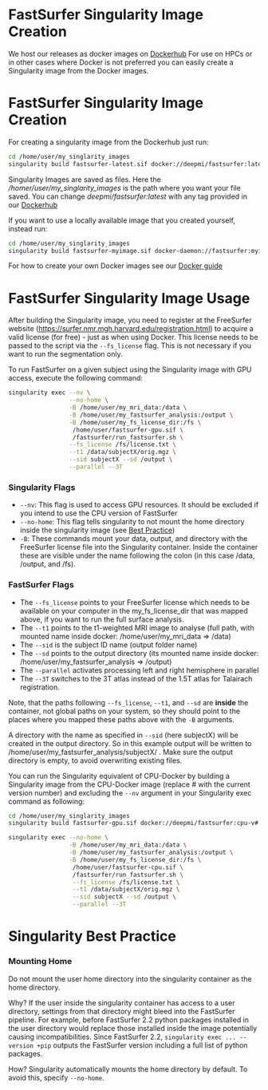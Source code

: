 # FastSurfer Singularity Image Creation

We host our releases as docker images on [Dockerhub](https://hub.docker.com/r/deepmi/fastsurfer/tags)
For use on HPCs or in other cases where Docker is not preferred you can easily create a Singularity image from the Docker images. 

# FastSurfer Singularity Image Creation
For creating a singularity image from the Dockerhub just run: 

```bash
cd /home/user/my_singlarity_images
singularity build fastsurfer-latest.sif docker://deepmi/fastsurfer:latest
```

Singularity Images are saved as files. Here the _/homer/user/my_singlarity_images_ is the path where you want your file saved.
You can change _deepmi/fastsurfer:latest_ with any tag provided in our [Dockerhub](https://hub.docker.com/r/deepmi/fastsurfer/tags)

If you want to use a locally available image that you created yourself, instead run:

```bash
cd /home/user/my_singlarity_images
singularity build fastsurfer-myimage.sif docker-daemon://fastsurfer:myimage
```

For how to create your own Docker images see our [Docker guide](../Docker/README.md)

# FastSurfer Singularity Image Usage

After building the Singularity image, you need to register at the FreeSurfer website (https://surfer.nmr.mgh.harvard.edu/registration.html) to acquire a valid license (for free) - just as when using Docker. This license needs to be passed to the script via the `--fs_license` flag. This is not necessary if you want to run the segmentation only.

To run FastSurfer on a given subject using the Singularity image with GPU access, execute the following command:

```bash
singularity exec --nv \
                 --no-home \
                 -B /home/user/my_mri_data:/data \
                 -B /home/user/my_fastsurfer_analysis:/output \
                 -B /home/user/my_fs_license_dir:/fs \
                  /home/user/fastsurfer-gpu.sif \
                  /fastsurfer/run_fastsurfer.sh \
                 --fs_license /fs/license.txt \
                 --t1 /data/subjectX/orig.mgz \
                 --sid subjectX --sd /output \
                 --parallel --3T
```
### Singularity Flags
* `--nv`: This flag is used to access GPU resources. It should be excluded if you intend to use the CPU version of FastSurfer
* `--no-home`: This flag tells singularity to not mount the home directory inside the singularity image (see [Best Practice](#mounting-home))
* `-B`: These commands mount your data, output, and directory with the FreeSurfer license file into the Singularity container. Inside the container these are visible under the name following the colon (in this case /data, /output, and /fs). 

### FastSurfer Flags
* The `--fs_license` points to your FreeSurfer license which needs to be available on your computer in the my_fs_license_dir that was mapped above, if you want to run the full surface analysis. 
* The `--t1` points to the t1-weighted MRI image to analyse (full path, with mounted name inside docker: /home/user/my_mri_data => /data)
* The `--sid` is the subject ID name (output folder name)
* The `--sd` points to the output directory (its mounted name inside docker: /home/user/my_fastsurfer_analysis => /output)
* The `--parallel` activates processing left and right hemisphere in parallel
* The `--3T` switches to the 3T atlas instead of the 1.5T atlas for Talairach registration. 

Note, that the paths following `--fs_license`, `--t1`, and `--sd` are __inside__ the container, not global paths on your system, so they should point to the places where you mapped these paths above with the `-B` arguments. 

A directory with the name as specified in `--sid` (here subjectX) will be created in the output directory. So in this example output will be written to /home/user/my_fastsurfer_analysis/subjectX/ . Make sure the output directory is empty, to avoid overwriting existing files. 

You can run the Singularity equivalent of CPU-Docker by building a Singularity image from the CPU-Docker image (replace # with the current version number) and excluding the `--nv` argument in your Singularity exec command as following:

```bash
cd /home/user/my_singlarity_images
singularity build fastsurfer-gpu.sif docker://deepmi/fastsurfer:cpu-v#.#.#

singularity exec --no-home \
                 -B /home/user/my_mri_data:/data \
                 -B /home/user/my_fastsurfer_analysis:/output \
                 -B /home/user/my_fs_license_dir:/fs \
                  /home/user/fastsurfer-cpu.sif \
                  /fastsurfer/run_fastsurfer.sh \
                  --fs_license /fs/license.txt \
                  --t1 /data/subjectX/orig.mgz \
                  --sid subjectX --sd /output \
                  --parallel --3T
```

# Singularity Best Practice

### Mounting Home
Do not mount the user home directory into the singularity container as the home directory.
  
Why? If the user inside the singularity container has access to a user directory, settings from that directory might bleed into the FastSurfer pipeline. For example, before FastSurfer 2.2 python packages installed in the user directory would replace those installed inside the image potentially causing incompatibilities. Since FastSurfer 2.2, `singularity exec ... --version +pip` outputs the FastSurfer version including a full list of python packages. 

How? Singularity automatically mounts the home directory by default. To avoid this, specify `--no-home`. 

